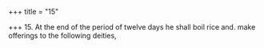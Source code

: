 +++
title = "15"

+++
15. At the end of the period of twelve days he shall boil rice and. make offerings to the following deities,
